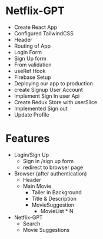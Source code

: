 # Netflix-GPT

- Create React App
- Configured TailwindCSS
- Header
- Routing of App
- Login Form
- Sign Up form
- From validation
- useRef Hook
- Firebase Setup
- Deploying our app to production
- create Signup User Account
- Implement Sign In user Api
- Create Redux Store with userSlice
- Implemented Sign out
- Update Profile



# Features
- Login/Sign Up
  - Sign in /sign up form
  - redirect to browser page
- Browser (after authentication)
  - Header
  - Main Movie
    - Tailer in Background 
    - Title & Description 
    - MovieSuggestion
      - MovieList * N
- Netflix-GPT
    - Search
    - Movie Suggestions     
